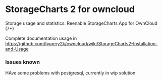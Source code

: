 StorageCharts 2 for owncloud
========

Storage usage and statistics. Reenable StorageCharts App for OwnCloud (7+)

Complete documentation usage in https://github.com/hypery2k/owncloud/wiki/StorageCharts2-Installation-and-Usage

### Issues known

HAve some problems with postgresql, currently in wip solution
